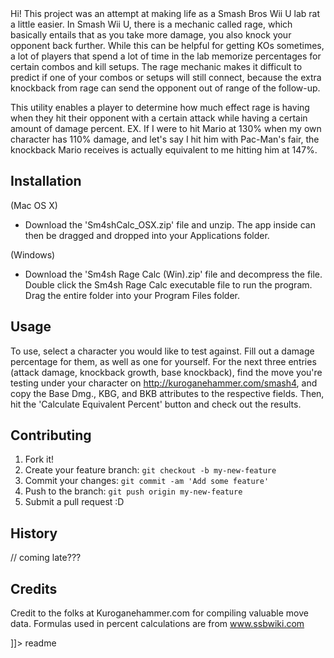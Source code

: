 <snippet>
  <content><![CDATA[
# ${1:Sm4sh Rage Calculator}

Hi! This project was an attempt at making life as a Smash Bros Wii U lab rat a little easier. In Smash Wii U, there is a mechanic called rage, which basically entails that as you take more damage, you also knock your opponent back further. While this can be helpful for getting KOs sometimes, a lot of players that spend a lot of time in the lab memorize percentages for certain combos and kill setups. The rage mechanic makes it difficult to predict if one of your combos or setups will still connect, because the extra knockback from rage can send the opponent out of range of the follow-up. 

This utility enables a player to determine how much effect rage is having when they hit their opponent with a certain attack while having a certain amount of damage percent. EX. If I were to hit Mario at 130% when my own character has 110% damage, and let's say I hit him with Pac-Man's fair, the knockback Mario receives is actually equivalent to me hitting him at 147%. 

## Installation

(Mac OS X)
- Download the 'Sm4shCalc_OSX.zip' file and unzip. The app inside can then be dragged and dropped into your Applications folder.

(Windows)
- Download the 'Sm4sh Rage Calc (Win).zip' file and decompress the file. Double click the Sm4sh Rage Calc executable file to run the program. Drag the entire folder into your Program Files folder.

## Usage

To use, select a character you would like to test against. Fill out a damage percentage for them, as well as one for yourself. For the next three entries (attack damage, knockback growth, base knockback), find the move you're testing under your character on http://kuroganehammer.com/smash4, and copy the Base Dmg., KBG, and BKB attributes to the respective fields. Then, hit the 'Calculate Equivalent Percent' button and check out the results.

## Contributing

1. Fork it!
2. Create your feature branch: `git checkout -b my-new-feature`
3. Commit your changes: `git commit -am 'Add some feature'`
4. Push to the branch: `git push origin my-new-feature`
5. Submit a pull request :D

## History

// coming late???

## Credits

Credit to the folks at Kuroganehammer.com for compiling valuable move data. Formulas used in percent calculations are from www.ssbwiki.com

]]></content>
  <tabTrigger>readme</tabTrigger>
</snippet>
